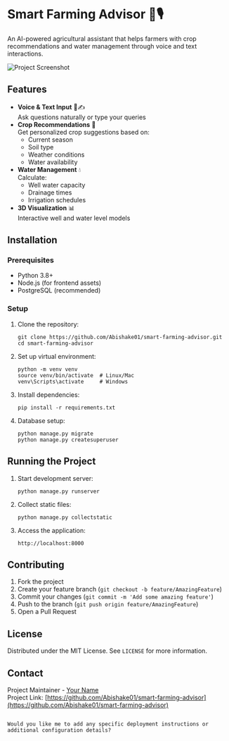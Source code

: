  
# Smart Farming Advisor 🌱🎙️

An AI-powered agricultural assistant that helps farmers with crop recommendations and water management through voice and text interactions.

![Project Screenshot](/static/images/screenshot.png)

## Features

- **Voice & Text Input** 🎤✍️  
  Ask questions naturally or type your queries
- **Crop Recommendations** 🌾  
  Get personalized crop suggestions based on:
  - Current season
  - Soil type
  - Weather conditions
  - Water availability
- **Water Management** 💧  
  Calculate:
  - Well water capacity
  - Drainage times
  - Irrigation schedules
- **3D Visualization** 📊  
  Interactive well and water level models
 

## Installation

### Prerequisites
- Python 3.8+
- Node.js (for frontend assets)
- PostgreSQL (recommended)

### Setup
1. Clone the repository:
   ```
   git clone https://github.com/Abishake01/smart-farming-advisor.git
   cd smart-farming-advisor
   ```

2. Set up virtual environment:
   ```
   python -m venv venv
   source venv/bin/activate  # Linux/Mac
   venv\Scripts\activate     # Windows
   ```

3. Install dependencies:
   ```
   pip install -r requirements.txt
   ```
 
4. Database setup:
   ```
   python manage.py migrate
   python manage.py createsuperuser
   ```

## Running the Project

1. Start development server:
   ```
   python manage.py runserver
   ```

2. Collect static files:
   ```
   python manage.py collectstatic
   ```

3. Access the application:
   ```
   http://localhost:8000
   ```

## Contributing

1. Fork the project
2. Create your feature branch (`git checkout -b feature/AmazingFeature`)
3. Commit your changes (`git commit -m 'Add some amazing feature'`)
4. Push to the branch (`git push origin feature/AmazingFeature`)
5. Open a Pull Request

## License

Distributed under the MIT License. See `LICENSE` for more information.

## Contact

Project Maintainer - [Your Name](mailto:your.email@example.com)  
Project Link: [https://github.com/Abishake01/smart-farming-advisor](https://github.com/Abishake01/smart-farming-advisor)
```

Would you like me to add any specific deployment instructions or additional configuration details?